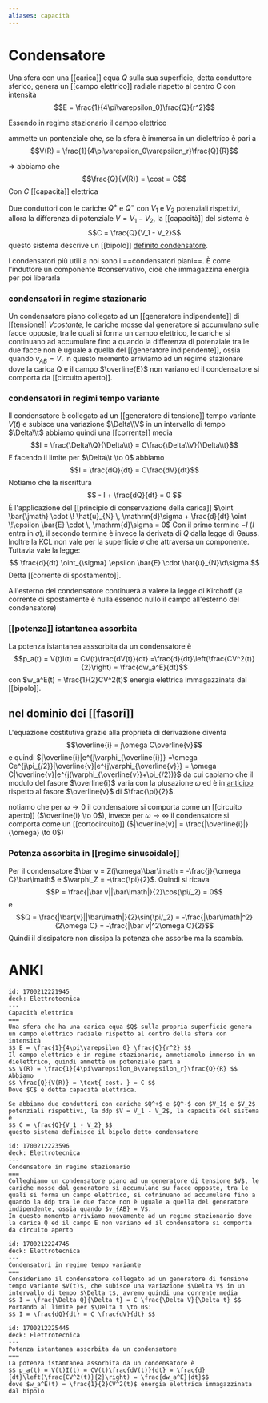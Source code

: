 ```yaml
---
aliases: capacità
---
```



# Condensatore
Una sfera con una [[carica]] equa $Q$ sulla sua superficie, detta conduttore sferico, genera un [[campo elettrico]] radiale rispetto al centro C con intensità
$$E = \frac{1}{4\pi\varepsilon_0}\frac{Q}{r^2}$$

Essendo in regime stazionario il campo elettrico 
 
 ammette un pontenziale  che, se la sfera è immersa in un dielettrico  è pari a
$$V(R) = \frac{1}{4\pi\varepsilon_0\varepsilon_r}\frac{Q}{R}$$

=> abbiamo che 
$$\frac{Q}{V(R)} = \cost = C$$ 
Con $C$ [[capacità]] elettrica

Due conduttori con le cariche $Q^+$ e $Q^-$ con $V_1$ e $V_2$ potenziali rispettivi, allora la differenza di potenziale $V = V_1 - V_2$, la [[capacità]] del sistema è
$$C = \frac{Q}{V_1 - V_2}$$ questo sistema descrive un [[bipolo]] <u>definito condensatore</u>.

I condensatori più utili a noi sono i ==condensatori piani==.
È come l'induttore un componente #conservativo, cioè che immagazzina energia per poi liberarla

### condensatori in regime stazionario
Un condensatore piano collegato ad un [[generatore indipendente]] di [[tensione]] $V costante$, le cariche mosse dal generatore si accumulano sulle facce opposte, tra le quali si forma un campo elettrico, le cariche si continuano ad accumulare fino a quando la differenza di potenziale tra le due facce non è uguale a quella del [[generatore indipendente]], ossia quando $v_{AB} = V$. in questo momento arriviamo ad un regime stazionare dove la carica Q e il campo $\overline{E}$ non variano ed il condensatore si comporta da [[circuito aperto]].

### condensatori in regimi tempo variante
Il condensatore è collegato ad un [[generatore di tensione]] tempo variante $V(t)$ e subisce una variazione $\Delta\\V$ in un intervallo di tempo $\Delta\\t$ abbiamo quindi una [[corrente]] media $$I = \frac{\Delta\\Q}{\Delta\\t} = C\frac{\Delta\\V}{\Delta\\t}$$
E facendo il limite per $\Delta\\t \to 0$ abbiamo
$$I = \frac{dQ}{dt} = C\frac{dV}{dt}$$
Notiamo che la riscrittura
$$ - I + \frac{dQ}{dt} = 0 $$
È l'applicazione del [[principio di conservazione della carica]] $\oint \bar{\jmath} \cdot \! \hat{u}_{N} \, \mathrm{d}\sigma + \frac{d}{dt} \oint   \!\epsilon \bar{E} \cdot \, \mathrm{d}\sigma = 0$
Con il primo termine $- I$ ($I$ entra in $\sigma$), il secondo termine è invece la derivata di $Q$ dalla legge di Gauss.
Inoltre la KCL non vale per la superficie $\sigma$ che attraversa un componente. Tuttavia vale la legge:
$$ \frac{d}{dt} \oint_{\sigma} \epsilon \bar{E} \cdot \hat{u}_{N}\d\sigma  $$
Detta [[corrente di spostamento]].

All'esterno del condensatore continuerà a valere la legge di Kirchoff (la corrente di spostamente è nulla essendo nullo il campo all'esterno del condensatore)

### [[potenza]] istantanea assorbita
La potenza istantanea asssorbita da un condensatore è
$$p_a(t) = V(t)I(t) = CV(t)\frac{dV(t)}{dt} =\frac{d}{dt}\left(\frac{CV^2(t)}{2}\right) = \frac{dw_a^E}{dt}$$
con $w_a^E(t) = \frac{1}{2}CV^2(t)$ energia elettrica immagazzinata dal [[bipolo]]. 
 

## nel dominio dei [[fasori]]
L'equazione costitutiva grazie alla proprietà di derivazione diventa 
$$\overline{i} = j\omega C\overline{v}$$
e quindi $|\overline{i}|e^{j\varphi_{\overline{i}}} =\omega Ce^{j\pi_{/2}}|\overline{v}|e^{j\varphi_{\overline{v}}} = \omega C|\overline{v}|e^{j(\varphi_{\overline{v}}+\pi_{/2})}$ da cui capiamo che il modulo del fasore $\overline{i}$ varia con la plusazione $\omega$ ed è in <u>anticipo</u> rispetto al fasore $\overline{v}$ di $\frac{\pi}{2}$.

notiamo che per $\omega \to 0$ il condensatore si comporta come un [[circuito aperto]] ($\overline{i} \to 0$), invece per $\omega \to \infty$ il condensatore si comporta come un [[cortocircuito]] ($|\overline{v}| = \frac{|\overline{i}|}{\omega} \to 0$)

### Potenza assorbita in [[regime sinusoidale]]
Per il condensatore $\bar v = Z(j\omega)\bar\imath = -\frac{j}{\omega C}\bar\imath$ e $\varphi_Z = -\frac{\pi}{2}$. Quindi si ricava
$$P = \frac{|\bar v||\bar\imath|}{2}\cos(\pi/_2) = 0$$
e
$$Q = \frac{|\bar{v}||\bar\imath|}{2}\sin(\pi/_2) = -\frac{|\bar\imath|^2}{2\omega C} = -\frac{|\bar v|^2\omega C}{2}$$
Quindi il dissipatore non dissipa la potenza che assorbe ma la scambia.

# ANKI

```anki
id: 1700212221945
deck: Elettrotecnica
---
Capacità elettrica
===
Una sfera che ha una carica equa $Q$ sulla propria superficie genera un campo elettrico radiale rispetto al centro della sfera con intensità
$$ E = \frac{1}{4\pi\varepsilon_0} \frac{Q}{r^2} $$
Il campo elettrico è in regime stazionario, ammetiamolo immerso in un dielettrico, quindi ammette un potenziale pari a
$$ V(R) = \frac{1}{4\pi\varepsilon_0\varepsilon_r}\frac{Q}{R} $$
Abbiamo 
$$ \frac{Q}{V(R)} = \text{ cost. } = C $$
Dove $C$ è detta capacità elettrica.

Se abbiamo due conduttori con cariche $Q^+$ e $Q^-$ con $V_1$ e $V_2$ potenziali rispettivi, la ddp $V = V_1 - V_2$, la capacità del sistema è
$$ C = \frac{Q}{V_1 - V_2} $$
questo sistema definisce il bipolo detto condensatore
```
```anki
id: 1700212223596
deck: Elettrotecnica
---
Condensatore in regime stazionario
===
Colleghiamo un condensatore piano ad un generatore di tensione $V$, le cariche mosse dal generatore si accumulano su facce opposte, tra le quali si forma un campo elettrico, si cotninuano ad accumulare fino a quando la ddp tra le due facce non è uguale a quella del generatore indipendente, ossia quando $v_{AB} = V$.
In questo momento arriviamo nuovamente ad un regime stazionario dove la carica Q ed il campo E non variano ed il condensatore si comporta da circuito aperto
```



```anki
id: 1700212224745
deck: Elettrotecnica
---
Condensatori in regime tempo variante
===
Consideriamo il condensatore collegato ad un generatore di tensione tempo variante $V(t)$, che subisce una variazione $\Delta V$ in un intervallo di tempo $\Delta t$, avremo quindi una corrente media
$$ I = \frac{\Delta Q}{\Delta t} = C \frac{\Delta V}{\Delta t} $$
Portando al limite per $\Delta t \to 0$:
$$ I = \frac{dQ}{dt} = C \frac{dV}{dt} $$
```


```anki
id: 1700212225445
deck: Elettrotecnica
---
Potenza istantanea assorbita da un condensatore
===
La potenza istantanea assorbita da un condensatore è
$$ p_a(t) = V(t)I(t) = CV(t)\frac{dV(t)}{dt} = \frac{d}{dt}\left(\frac{CV^2(t)}{2}\right) = \frac{dw_a^E}{dt}$$
dove $w_a^E(t) = \frac{1}{2}CV^2(t)$ energia elettrica immagazzinata dal bipolo 
```
